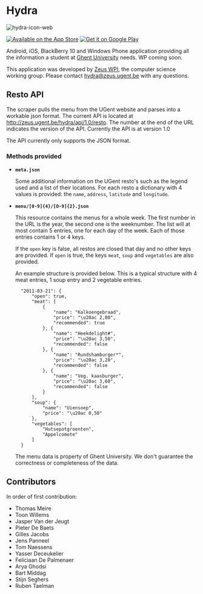 # Hydra

![hydra-icon-web](https://f.cloud.github.com/assets/5676/46955/0101cef4-58a8-11e2-8b16-06537c38a8cf.png)


[![Available on the App Store](http://student.ugent.be/hydra/img/store-ios.png)](https://itunes.apple.com/be/app/hydra/id602640924)
[![Get it on Google Play](http://student.ugent.be/hydra/img/store-android.png)](http://play.google.com/store/apps/details?id=be.ugent.zeus.hydra)

Android, iOS, BlackBerry 10 and Windows Phone application providing all the information a student at [Ghent University](http://www.ugent.be/) needs. WP coming soon.

This application was developed by [Zeus WPI](http://zeus.ugent.be), the computer science working group. Please contact [hydra@zeus.ugent.be](mailto:hydra@zeus.ugent.be) with any questions.

## Resto API

The scraper pulls the menu from the UGent website and parses into a workable json format. The current API is located at http://zeus.ugent.be/hydra/api/1.0/resto. The number at the end of the URL indicates the version of the API. Currently the API is at version 1.0

The API currently only supports the JSON format.

### Methods provided

* **`meta.json`**

  Some additional information on the UGent resto's such as the legend used and a list of their locations. For each resto a dictionary with 4 values is provided: the `name`, `address`, `latitude` and `longitude`.

* **`menu/[0-9]{4}/[O-9]{2}.json`**

  This resource contains the menus for a whole week. The first number in the URL is the year, the second one is the weeknumber. The list will at most contain 5 entries, one for each day of the week. Each of those entries contains 1 or 4 keys.

  If the `open` key is false, all restos are closed that day and no other keys are provided. If `open` is true, the keys `meat`, `soup` and `vegetables` are also provided.

  An example structure is provided below. This is a typical structure with 4 meat entries, 1 soup entry and 2 vegetable entries.

		"2011-03-21": {
			"open": true,
			"meat": [
				{
					"name": "Kalkoengebraad",
					"price": "\u20ac 2,80",
					"recommended": true
				}, {
					"name": "Heekdelight#",
					"price": "\u20ac 3,50",
					"recommended": false
				}, {
					"name": "Rundshamburger*",
					"price": "\u20ac 3,20",
					"recommended": false
				}, {
					"name": "Veg. kaasburger",
					"price": "\u20ac 3,60",
					"recommended": false
				}
			],
			"soup": {
				"name": "Uiensoep",
				"price": "\u20ac 0,50"
			},
			"vegetables": [
				"Hutsepotgroenten",
				"Appelcomote"
			]
		}
  The menu data is property of Ghent University. We don't guarantee the correctness or completeness of the data.

## Contributors

In order of first contribution:

* Thomas Meire
* Toon Willems
* Jasper Van der Jeugt
* Pieter De Baets
* Gilles Jacobs
* Jens Panneel
* Tom Naessens
* Yasser Deceukelier
* Feliciaan De Palmenaer
* Arya Ghodsi
* Bart Middag
* Stijn Seghers
* Ruben Taelman
